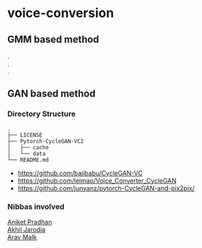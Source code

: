 # voice-conversion

## GMM based method

.\
.\
.

## GAN based method

### Directory Structure
```
.
├── LICENSE
├── Pytorch-CycleGAN-VC2
│   ├── cache
│   └── data
└── README.md
```

- https://github.com/bajibabu/CycleGAN-VC
- https://github.com/leimao/Voice_Converter_CycleGAN
- https://github.com/junyanz/pytorch-CycleGAN-and-pix2pix/

### Nibbas involved
[Aniket Pradhan](https://github.com/Aniket-Pradhan)\
[Akhil Jarodia](https://github.com/akj127)\
[Arav Malk](https://github.com/Arav-malik)
